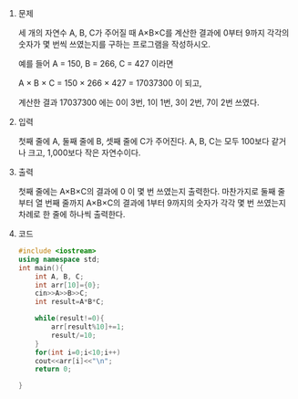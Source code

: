 1. 문제

   세 개의 자연수 A, B, C가 주어질 때 A×B×C를 계산한 결과에 0부터 9까지 각각의 숫자가 몇 번씩 쓰였는지를 구하는 프로그램을 작성하시오.

   예를 들어 A = 150, B = 266, C = 427 이라면 

   A × B × C = 150 × 266 × 427 = 17037300 이 되고, 

   계산한 결과 17037300 에는 0이 3번, 1이 1번, 3이 2번, 7이 2번 쓰였다.

2. 입력

   첫째 줄에 A, 둘째 줄에 B, 셋째 줄에 C가 주어진다. A, B, C는 모두 100보다 같거나 크고, 1,000보다 작은 자연수이다.

3. 출력

   첫째 줄에는 A×B×C의 결과에 0 이 몇 번 쓰였는지 출력한다. 마찬가지로 둘째 줄부터 열 번째 줄까지 A×B×C의 결과에 1부터 9까지의 숫자가 각각 몇 번 쓰였는지 차례로 한 줄에 하나씩 출력한다.

4. 코드

   ```c++
   #include <iostream>
   using namespace std;
   int main(){
       int A, B, C;
       int arr[10]={0};
       cin>>A>>B>>C;
       int result=A*B*C;
   
       while(result!=0){
           arr[result%10]+=1;
           result/=10;
       }
       for(int i=0;i<10;i++)
       cout<<arr[i]<<"\n";
       return 0;
   
   }
   ```

   